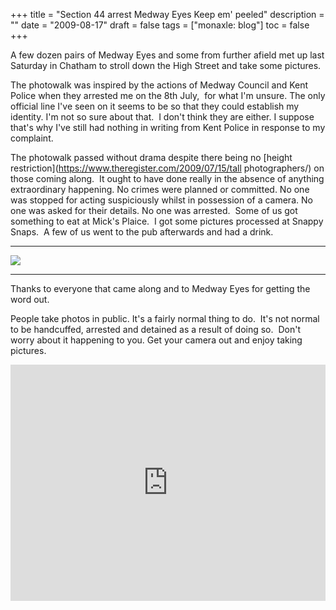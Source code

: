 +++
title = "Section 44 arrest  Medway Eyes  Keep em' peeled"
description = ""
date = "2009-08-17"
draft = false
tags = ["monaxle: blog"]
toc = false
+++

A few dozen pairs of Medway Eyes and some from further afield met up last Saturday in Chatham to stroll down the High Street and take some pictures.

The photowalk was inspired by the actions of Medway Council and Kent Police when they arrested me on the 8th July,  for what I'm unsure. The only official line I've seen on it seems to be so that they could establish my identity. I'm not so sure about that.  I don't think they are either. I suppose that's why I've still had nothing in writing from Kent Police in response to my complaint.

The photowalk passed without drama despite there being no [height restriction](https://www.theregister.com/2009/07/15/tall photographers/) on those coming along.  It ought to have done really in the absence of anything extraordinary happening. No crimes were planned or committed. No one was stopped for acting suspiciously whilst in possession of a camera. No one was asked for their details. No one was arrested.  Some of us got something to eat at Mick's Plaice.  I got some pictures processed at Snappy Snaps.  A few of us went to the pub afterwards and had a drink.

---
<img style="display:block;margin:auto" src="https://i.ibb.co/wN85QyjL/its-not-a-crime-britannia.png">

---

Thanks to everyone that came along and to Medway Eyes for getting the word out.

People take photos in public. It's a fairly normal thing to do.  It's not normal to be handcuffed, arrested and detained as a result of doing so.  Don't worry about it happening to you. Get your camera out and enjoy taking pictures.

<div style="padding:75% 0 0 0;position:relative;"><iframe src="https://player.vimeo.com/video/6199026?badge=0&amp;autopause=0&amp;player id=0&amp;app id=58479" frameborder="0" allow="autoplay; fullscreen; picture-in-picture; clipboard-write; encrypted-media" style="position:absolute;top:0;left:0;width:100%;height:100%;" title="Medway Eyes: Common Sense Views on Monaxle&#039;s Arrest"></iframe></div><script src="https://player.vimeo.com/api/player.js"></script>